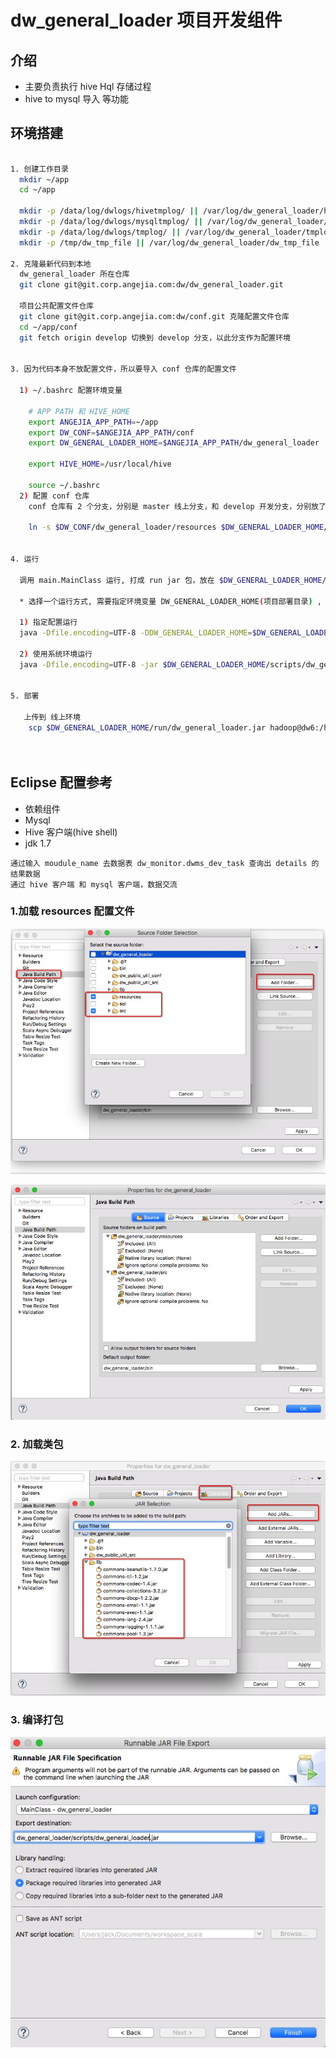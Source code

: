 # dw_general_loader 项目开发组件

## 介绍

- 主要负责执行 hive Hql 存储过程
- hive to mysql 导入 等功能



## 环境搭建

``` sh

1. 创建工作目录
  mkdir ~/app
  cd ~/app

  mkdir -p /data/log/dwlogs/hivetmplog/ || /var/log/dw_general_loader/hivetmplog/
  mkdir -p /data/log/dwlogs/mysqltmplog/ || /var/log/dw_general_loader/mysqltmplog/
  mkdir -p /data/log/dwlogs/tmplog/ || /var/log/dw_general_loader/tmplog/
  mkdir -p /tmp/dw_tmp_file || /var/log/dw_general_loader/dw_tmp_file

2. 克隆最新代码到本地
  dw_general_loader 所在仓库
  git clone git@git.corp.angejia.com:dw/dw_general_loader.git

  项目公共配置文件仓库
  git clone git@git.corp.angejia.com:dw/conf.git 克隆配置文件仓库
  cd ~/app/conf  
  git fetch origin develop 切换到 develop 分支，以此分支作为配置环境


3. 因为代码本身不放配置文件，所以要导入 conf 仓库的配置文件

  1) ~/.bashrc 配置环境变量

    # APP PATH 和 HIVE_HOME
    export ANGEJIA_APP_PATH=~/app
    export DW_CONF=$ANGEJIA_APP_PATH/conf
    export DW_GENERAL_LOADER_HOME=$ANGEJIA_APP_PATH/dw_general_loader

    export HIVE_HOME=/usr/local/hive

    source ~/.bashrc
  2) 配置 conf 仓库
    conf 仓库有 2 个分支，分别是 master 线上分支，和 develop 开发分支，分别放了线上和线下的配置参数, 软链配置目录

    ln -s $DW_CONF/dw_general_loader/resources $DW_GENERAL_LOADER_HOME/resources


4. 运行

  调用 main.MainClass 运行, 打成 run jar 包，放在 $DW_GENERAL_LOADER_HOME/scripts/dw_general_loader.jar

  * 选择一个运行方式, 需要指定环境变量 DW_GENERAL_LOADER_HOME(项目部署目录) , HIVE_HOME(hive 目录)

  1) 指定配置运行
  java -Dfile.encoding=UTF-8 -DDW_GENERAL_LOADER_HOME=$DW_GENERAL_LOADER_HOME -DHIVE_HOME=$HIVE_HOME -jar $DW_GENERAL_LOADER_HOME/scripts/dw_general_loader.jar da_article

  2) 使用系统环境运行
  java -Dfile.encoding=UTF-8 -jar $DW_GENERAL_LOADER_HOME/scripts/dw_general_loader.jar da_article


5. 部署

   上传到 线上环境
    scp $DW_GENERAL_LOADER_HOME/run/dw_general_loader.jar hadoop@dw6:/home/hadoop/app/dw_general_loader/run/dw_general_loader_new.jar




```


## Eclipse 配置参考

- 依赖组件
- Mysql
- Hive 客户端(hive shell)
- jdk 1.7

```
通过输入 moudule_name 去数据表 dw_monitor.dwms_dev_task 查询出 details 的结果数据
通过 hive 客户端 和 mysql 客户端，数据交流
```

### 1.加载 resources 配置文件

![dw_general_loader_1](imgs/dw_general_loader_1.png)

![dw_general_loader_2](imgs/dw_general_loader_2.png)


### 2. 加载类包

![dw_general_loader_3](imgs/dw_general_loader_3.png)


### 3. 编译打包

![dw_general_loader_4](imgs/dw_general_loader_4.png)
